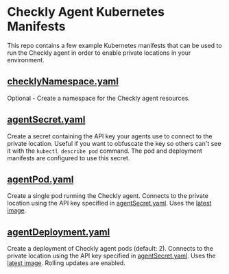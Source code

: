 # Checkly Agent Kubernetes Manifests

This repo contains a few example Kubernetes manifests that can be used to run the Checkly agent in order to enable private locations in your environment.

## [checklyNamespace.yaml](https://github.com/checkly/checkly-k8s/blob/main/checklyNamespace.yaml)

Optional - Create a namespace for the Checkly agent resources.

## [agentSecret.yaml](https://github.com/checkly/checkly-k8s/blob/main/agentSecret.yaml)

Create a secret containing the API key your agents use to connect to the private location. Useful if you want to obfuscate the key so others can't see it with the `kubectl describe pod` command. The pod and deployment manifests are configured to use this secret.

## [agentPod.yaml](https://github.com/checkly/checkly-k8s/blob/main/agentPod.yaml)

Create a single pod running the Checkly agent. Connects to the private location using the API key specified in [agentSecret.yaml](https://github.com/checkly/checkly-k8s/blob/main/agentSecret.yaml). Uses the [latest image](https://github.com/checkly/checkly-lambda-runners/pkgs/container/agent).

## [agentDeployment.yaml](https://github.com/checkly/checkly-k8s/blob/main/agentDeployment.yaml)

Create a deployment of Checkly agent pods (default: 2). Connects to the private location using the API key specified in [agentSecret.yaml](https://github.com/checkly/checkly-k8s/blob/main/agentSecret.yaml). Uses the [latest image](https://github.com/checkly/checkly-lambda-runners/pkgs/container/agent). Rolling updates are enabled.